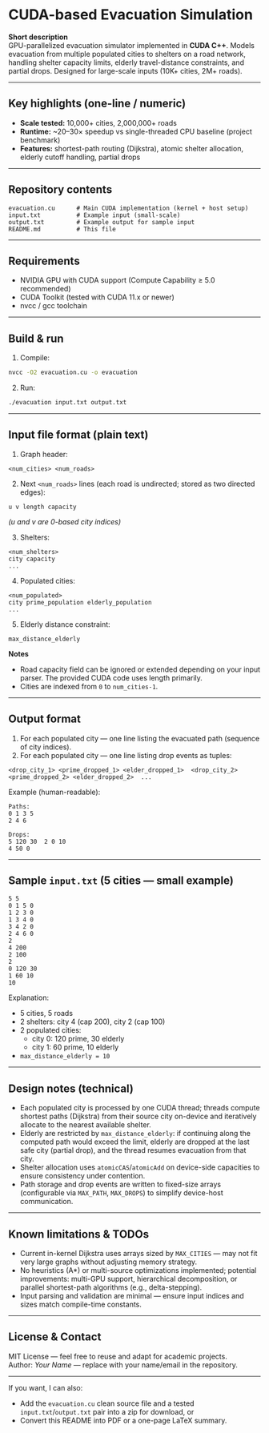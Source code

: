 
# CUDA-based Evacuation Simulation

**Short description**  
GPU-parallelized evacuation simulator implemented in **CUDA C++**. Models evacuation from multiple populated cities to shelters on a road network, handling shelter capacity limits, elderly travel-distance constraints, and partial drops. Designed for large-scale inputs (10K+ cities, 2M+ roads).

---

## Key highlights (one-line / numeric)
- **Scale tested:** 10,000+ cities, 2,000,000+ roads  
- **Runtime:** ~20–30× speedup vs single-threaded CPU baseline (project benchmark)  
- **Features:** shortest-path routing (Dijkstra), atomic shelter allocation, elderly cutoff handling, partial drops

---

## Repository contents
```
evacuation.cu      # Main CUDA implementation (kernel + host setup)
input.txt          # Example input (small-scale)
output.txt         # Example output for sample input
README.md          # This file
```

---

## Requirements
- NVIDIA GPU with CUDA support (Compute Capability ≥ 5.0 recommended)  
- CUDA Toolkit (tested with CUDA 11.x or newer)  
- nvcc / gcc toolchain

---

## Build & run
1. Compile:
```bash
nvcc -O2 evacuation.cu -o evacuation
```

2. Run:
```bash
./evacuation input.txt output.txt
```

---

## Input file format (plain text)
1. Graph header:
```
<num_cities> <num_roads>
```
2. Next `<num_roads>` lines (each road is undirected; stored as two directed edges):
```
u v length capacity
```
*(u and v are 0-based city indices)*

3. Shelters:
```
<num_shelters>
city capacity
...
```

4. Populated cities:
```
<num_populated>
city prime_population elderly_population
...
```

5. Elderly distance constraint:
```
max_distance_elderly
```

**Notes**
- Road capacity field can be ignored or extended depending on your input parser. The provided CUDA code uses length primarily.
- Cities are indexed from `0` to `num_cities-1`.

---

## Output format
1. For each populated city — one line listing the evacuated path (sequence of city indices).
2. For each populated city — one line listing drop events as tuples:
```
<drop_city_1> <prime_dropped_1> <elder_dropped_1>  <drop_city_2> <prime_dropped_2> <elder_dropped_2>  ...
```

Example (human-readable):
```
Paths:
0 1 3 5
2 4 6

Drops:
5 120 30  2 0 10
4 50 0
```

---

## Sample `input.txt` (5 cities — small example)
```
5 5
0 1 5 0
1 2 3 0
1 3 4 0
3 4 2 0
2 4 6 0
2
4 200
2 100
2
0 120 30
1 60 10
10
```

Explanation:
- 5 cities, 5 roads
- 2 shelters: city 4 (cap 200), city 2 (cap 100)
- 2 populated cities:
  - city 0: 120 prime, 30 elderly
  - city 1: 60 prime, 10 elderly
- `max_distance_elderly = 10`

---

## Design notes (technical)
- Each populated city is processed by one CUDA thread; threads compute shortest paths (Dijkstra) from their source city on-device and iteratively allocate to the nearest available shelter.
- Elderly are restricted by `max_distance_elderly`: if continuing along the computed path would exceed the limit, elderly are dropped at the last safe city (partial drop), and the thread resumes evacuation from that city.
- Shelter allocation uses `atomicCAS`/`atomicAdd` on device-side capacities to ensure consistency under contention.
- Path storage and drop events are written to fixed-size arrays (configurable via `MAX_PATH`, `MAX_DROPS`) to simplify device-host communication.

---

## Known limitations & TODOs
- Current in-kernel Dijkstra uses arrays sized by `MAX_CITIES` — may not fit very large graphs without adjusting memory strategy.
- No heuristics (A\*) or multi-source optimizations implemented; potential improvements: multi-GPU support, hierarchical decomposition, or parallel shortest-path algorithms (e.g., delta-stepping).
- Input parsing and validation are minimal — ensure input indices and sizes match compile-time constants.

---

## License & Contact
MIT License — feel free to reuse and adapt for academic projects.  
Author: *Your Name* — replace with your name/email in the repository.

---

If you want, I can also:
- Add the `evacuation.cu` clean source file and a tested `input.txt`/`output.txt` pair into a zip for download, or  
- Convert this README into PDF or a one-page LaTeX summary.  
